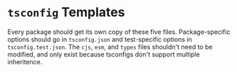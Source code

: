 # `tsconfig` Templates

Every package should get its own copy of these five files. Package-specific options should go in `tsconfig.json` and
test-specific options in `tsconfig.test.json`. The `cjs`, `esm`, and `types` files shouldn't need to be modified, and
only exist because tsconfigs don't support multiple inheritence.
